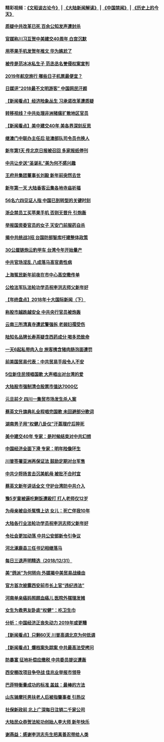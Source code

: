 #### 精彩视频：[《文昭谈古论今》](https://github.com/gfw-breaker/wenzhao/blob/master/README.md?t=01020031) | [《大陆新闻解读》](https://github.com/gfw-breaker/ntdtv-comedy/blob/master/README.md?t=01020031) | [《中国禁闻》](https://github.com/gfw-breaker/ntdtv-news/blob/master/README.md?t=01020031) | [《历史上的今天》](https://github.com/gfw-breaker/today-in-history/blob/master/README.md?t=01020031) 

#### [质疑中共改革已死 百余公知发声遭封杀](../pages/nsc413/n10947132.md?t=01020031) 

#### [官媒称川习互贺中美建交40周年 白宫沉默](../pages/nsc413/n10946780.md?t=01020031) 

#### [用苹果手机发贺年推文 华为尴尬了](../pages/nsc413/n10947122.md?t=01020031) 

#### [被传是范冰冰私生子 范丞丞名誉侵权案宣判](../pages/nsc413/n10946977.md?t=01020031) 

#### [2019年航空旅行 哪些日子机票最便宜？](../pages/nsc413/n10946996.md?t=01020031) 

#### [日媒评“2018最不文明游客” 中国网民汗颜](../pages/nsc413/n10946889.md?t=01020031) 

#### [【新闻看点】经济险象丛生 习承诺改革遭质疑](../pages/nsc413/n10946691.md?t=01020031) 

#### [转移视线？中共处理非洲猪瘟扩散地区官员](../pages/nsc413/n10946964.md?t=01020031) 

#### [【新闻看点】美中建交40年 美各界深刻反思](../pages/nsc413/n10946586.md?t=01020031) 

#### [继澳门中联办主任后 驻澳部队司令员也换人](../pages/nsc413/n10946888.md?t=01020031) 

#### [新年第1天 传北京日报被召回 多家报纸停刊](../pages/nsc413/n10946894.md?t=01020031) 

#### [中共让步送“圣诞礼”美为何不感兴趣](../pages/nsc413/n10946815.md?t=01020031) 

#### [王府井集团董事长刘毅 新年前突然去世](../pages/nsc413/n10946590.md?t=01020031) 

#### [新年第一天 大陆香客云集各地寺庙祈福](../pages/nsc413/n10946574.md?t=01020031) 

#### [56名六四见证人指 中国已到转型的关键时刻](../pages/nsc413/n10946546.md?t=01020031) 

#### [浙企禁员工买苹果手机 否则无晋升 引炮轰](../pages/nsc413/n10932584.md?t=01020031) 

#### [举报国资委官员的女子 天安门前服药自杀](../pages/nsc413/n10946583.md?t=01020031) 


#### [揭中共统战3招 台国防部智库吁建整体政策](../pages/nsc413/n10939461.md?t=01020031) 

#### [30公厘链炮云豹甲车 台湾今年开始量产](../pages/nsc413/n10946593.md?t=01020031) 

#### [中共官场淫乱 八成落马高官患性病](../pages/nsc413/n10940123.md?t=01020031) 

#### [上海冤民新年前夜在市中心高空撒传单](../pages/nsc413/n10946158.md?t=01020031) 

#### [公检法军队法轮功学员祝李洪志师父新年好](../pages/nsc413/n10944430.md?t=01020031) 

#### [【年终盘点】2018年十大国际新闻（下）](../pages/nsc413/n10925458.md?t=01020031) 

#### [称股市越跌越安全 中共央行官员被炮轰](../pages/nsc413/n10945597.md?t=01020031) 

#### [云南三所清真寺遭武警强拆 老弱妇孺受伤](../pages/nsc413/n10946028.md?t=01020031) 

#### [陆知名品牌长寿茶疑含西药成分 喝多恐致命](../pages/nsc413/n10946104.md?t=01020031) 

#### [一天6起私带肉入台 旅客携含猪肉肠泡面遭罚](../pages/nsc413/n10946027.md?t=01020031) 

#### [前美国贸易代表：中共贸易手段令人不安](../pages/nsc413/n10945914.md?t=01020031) 

#### [5位新住民领唱国歌 大声唱出对台湾的爱](../pages/nsc413/n10945415.md?t=01020031) 

#### [大陆股市强制清仓股票市值达7000亿](../pages/nsc413/n10945208.md?t=01020031) 

#### [元旦前夕 四川一集贸市场发生杀人案](../pages/nsc413/n10945378.md?t=01020031) 

#### [蔡英文升旗典礼全程唱完国歌 未回避部分歌词](../pages/nsc413/n10945363.md?t=01020031) 

#### [湖南男子用“权健八卦仪”汗蒸理疗后猝死](../pages/nsc413/n10945341.md?t=01020031) 

#### [美中建交40年 专家：是时候结束对中共幻想](../pages/nsc413/n10945197.md?t=01020031) 

#### [中国经济全面下滑 专家：明年险像环生](../pages/nsc413/n10944948.md?t=01020031) 

#### [川普签署亚洲再保证法 鼓励定期对台军售](../pages/nsc413/n10945238.md?t=01020031) 

#### [中共少将扬言击沉美航母 被批不合时宜](../pages/nsc413/n10945123.md?t=01020031) 

#### [蔡英文新年讲话全文 守护台湾防中共介入](../pages/nsc413/n10945137.md?t=01020031) 

#### [豫5岁童被逼吃剩饭遭殴打 打人老师仅12岁](../pages/nsc413/n10945130.md?t=01020031) 

#### [为母亲被自杀冤情上访 女儿：死亡伴我10年](../pages/nsc413/n10944570.md?t=01020031) 

#### [大陆各行业法轮功学员祝李洪志师父新年好](../pages/nsc413/n10940522.md?t=01020031) 

#### [令社会更加动荡 中共公安部新令引争议](../pages/nsc413/n10944359.md?t=01020031) 

#### [河北涿鹿县三任书记相继落马](../pages/nsc413/n10944798.md?t=01020031) 

#### [每日三退声明精选（2018/12/31）](../pages/nsc413/n10944984.md?t=01020031) 

#### [美“鸽派”为何转向 外媒揭中美贸易战缘由](../pages/nsc413/n10944317.md?t=01020031) 

#### [官方首次披露西安前市长上官“违纪违法”](../pages/nsc413/n10944784.md?t=01020031) 

#### [河南单亲癌妈照顾血癌儿 医院外摆理发摊](../pages/nsc413/n10944813.md?t=01020031) 

#### [女生为救男友卧底“权健”：吃卫生巾](../pages/nsc413/n10944729.md?t=01020031) 

#### [分析：中国经济正丧失动力 2019年或更糟](../pages/nsc413/n10944680.md?t=01020031) 

#### [【新闻看点】只剩60天 川普高调北京为何低调](../pages/nsc413/n10944583.md?t=01020031) 

#### [【新闻看点】爆档案失踪案 中共最高法受拷问](../pages/nsc413/n10944683.md?t=01020031) 

#### [防暴富 征地补偿应缴税 中共委员提议遭轰](../pages/nsc413/n10944426.md?t=01020031) 

#### [西安棚改项目争夺战 佳兆业举报市领导](../pages/nsc413/n10944695.md?t=01020031) 

#### [巴菲特衡量成功的标准 盖兹：最棒的方法](../pages/nsc413/n10944666.md?t=01020031) 

#### [山东骑摩托男扶老人后被指肇事者 引热议](../pages/nsc413/n10944349.md?t=01020031) 

#### [社保新政前 北上广深每日注销二千家公司](../pages/nsc413/n10944463.md?t=01020031) 

#### [大陆民众恭贺法轮功创始人李大师 新年快乐](../pages/nsc413/n10944308.md?t=01020031) 


#### [谢燕益：感谢李洪志先生把真善忍带给人类](../pages/nsc413/n10944072.md?t=01020031) 

